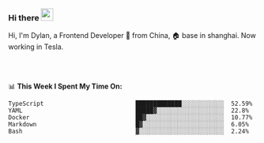 ### Hi there <img src="https://media.giphy.com/media/hvRJCLFzcasrR4ia7z/giphy.gif" width="25px">

<!-- ![visitors](https://visitor-badge.glitch.me/badge?page_id=dislfyer.dislfyer) -->

Hi, I'm Dylan, a Frontend Developer 🚀 from China, 🏠 base in shanghai. Now working in Tesla.

<br/>
<br/>

📊 **This Week I Spent My Time On:**


<!--START_SECTION:waka-->

```text
TypeScript                          █████████████░░░░░░░░░░░░  52.59%
YAML                                █████▓░░░░░░░░░░░░░░░░░░░  22.8%
Docker                              ██▓░░░░░░░░░░░░░░░░░░░░░░  10.77%
Markdown                            █▓░░░░░░░░░░░░░░░░░░░░░░░  6.05%
Bash                                ▓░░░░░░░░░░░░░░░░░░░░░░░░  2.24%
```

<!--END_SECTION:waka-->

<!--
**About Me:**
 -->
